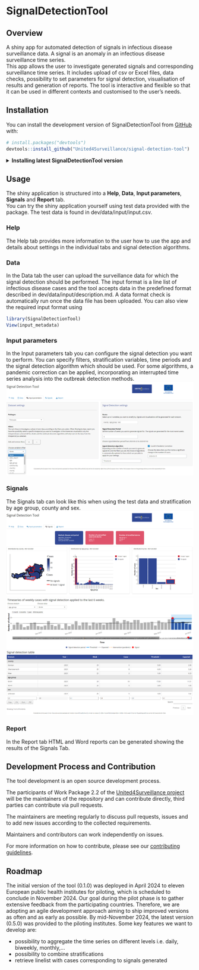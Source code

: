 
<!-- README.md is generated from README.Rmd. Please edit that file -->

# SignalDetectionTool

<!-- badges: start -->
<!-- badges: end -->

## Overview

A shiny app for automated detection of signals in infectious disease
surveillance data. A signal is an anomaly in an infectious disease
surveillance time series.  
This app allows the user to investigate generated signals and
corresponding surveillance time series. It includes upload of csv or
Excel files, data checks, possibility to set parameters for signal
detection, visualisation of results and generation of reports. The tool
is interactive and flexible so that it can be used in different contexts
and customised to the user’s needs.

## Installation

You can install the development version of SignalDetectionTool from
[GitHub](https://github.com/United4Surveillance/signal-detection-tool)
with:

``` r
# install.packages("devtools")
devtools::install_github("United4Surveillance/signal-detection-tool")
```

<details>
<summary>
<strong>Installing latest SignalDetectionTool version</strong>
</summary>
<ul>
<li>
You can download the latest release of the SignalDetectionTool through
the Releases page
</li>
<li>
To navigate to the Release page, scroll up and look on the right-hand
side of the page under a section labelled Releases. Click on ‘Releases’
</li>
<li>
You can find the latest tool release at the top of the page
</li>
<li>
There are three possible ways to install the tool:
</li>
<ul>
<li>
If you just want to run the tool and do not want or need to see the code
behind, you can follow the installation using .tar.gz
</li>
<li>
If you want to see the code behind the app in addition to running the
tool, you can follow the installation from source after unzipping the
zip file
</li>
<li>
If you want to explore the code and work with it, you can best use the
source code (zip)
</li>
</ul>
</ul>
<strong>Installation using .tar.gz</strong>
<ul>
<li>
Download the provided .tar.gz file and save it on your computer
</li>
<li>
Install the package <code>remotes</code> by putting
<span style="color:blue;">install.package(“remotes”)</span> in the
console
</li>
<li>
Install the package dependencies for the SignalDetectionTool using the
full path where you stored the .tar.gz file and replace the x.x.x with
the current version of the binary. For example:
<span style="color:blue;">remotes::install_deps(“C:/Users/YourUsername/Downloads/SignalDetectionTool_x.x.x.tar.gz”)</span>
</li>
<li>
Execute this command in the console
</li>
<li>
This should also install any dependencies you need to run the tool. Wait
until the installation finishes successfully
</li>
<li>
Write the following command into the console to install the tool:
<span style="color:blue;">install.packages(“path_to_the_tool/SignalDetectionTool_x.x.x.tar.gz”,
repos = NULL, type=“source”)</span>
</li>
<li>
Continue to read ‘Running the shiny application’
</li>
</ul>
<summary>
<strong>Installation from source after unzipping_source.zip</strong>
</summary>
<ul>
<li>
Download the provided zip file and save it on your computer
</li>
<li>
Go into the unzipped signal-detection-tool folder and double-click on
the <code>SignalDetectionTool.Rproj</code> file to open it
</li>
<li>
You can either use the RStudio suggestion to install packages by
clicking on the ‘Install’ button or copy the following line of code into
the console: <span style="color:blue;">devtools::install_deps()</span>
</li>
<li>
This command will then ask you if you want to update your installed
packages. Please type 1 and press enter to install the updates
</li>
<li>
For advanced users: you can also install only the minimal required
versions written inside the <code>DESCRIPTION</code> file by using
<span style="color:blue;">remotes::install_version()</span>
</li>
<li>
In case the command
<span style="color:blue;">devtools::install_deps()</span> gives you an
error that there is no package called ‘devtools’, you need to install it
using <span style="color:blue;">install.packages(“devtools”)</span> and
then run the command again
</li>
<li>
Now the SignalDetectionTool needs to be installed. For this, go to the
top right window in RStudio and click on the tab ‘Build’. Next, click on
the ‘Install’ button. You will see that the installation process has
started
</li>
<li>
Continue to read ‘Running the shiny application’
</li>
</ul>

<strong>Running the shiny application</strong><br> To run the shiny app,
first load the package and then run the app using the following
commands:<br>
<span style="color:blue;">library(SignalDetectionTool)</span><br>
<span style="color:blue;">run_app()</span>

</details>

## Usage

The shiny application is structured into a **Help**, **Data**, **Input
parameters**, **Signals** and **Report** tab.  
You can try the shiny application yourself using test data provided with
the package. The test data is found in dev/data/input/input.csv.

### Help

The Help tab provides more information to the user how to use the app
and details about settings in the individual tabs and signal detection
algorithms.

### Data

In the Data tab the user can upload the surveillance data for which the
signal detection should be performed. The input format is a line list of
infectious disease cases and the tool accepts data in the predefined
format described in dev/data/input/description.md. A data format check
is automatically run once the data file has been uploaded. You can also
view the required input format using

``` r
library(SignalDetectionTool)
View(input_metadata)
```

### Input parameters

In the Input parameters tab you can configure the signal detection you
want to perform. You can specify filters, stratification variables, time
periods and the signal detection algorithm which should be used. For
some algorithms, a pandemic correction can be applied, incorporating an
interrupted time series analysis into the outbreak detection methods.
![](man/figures/README-input_tab.PNG)

### Signals

The Signals tab can look like this when using the test data and
stratification by age group, county and sex.
![](man/figures/README-signals_tab.PNG)
![](man/figures/README-timeseries.PNG)
![](man/figures/README-signal_detection_table.PNG)

### Report

In the Report tab HTML and Word reports can be generated showing the
results of the Signals Tab.

## Development Process and Contribution

The tool development is an open source development process.

The participants of Work Package 2.2 of the [United4Surveillance
project](https://united4surveillance.eu/) will be the maintainers of the
repository and can contribute directly, third parties can contribute via
pull requests.

The maintainers are meeting regularly to discuss pull requests, issues
and to add new issues according to the collected requirements.

Maintainers and contributors can work independently on issues.

For more information on how to contribute, please see our [contributing
guidelines](https://github.com/United4Surveillance/signal-detection-tool/blob/main/.github/CONTRIBUTING.md).

## Roadmap

The initial version of the tool (0.1.0) was deployed in April 2024 to
eleven European public health institutes for piloting, which is
scheduled to conclude in November 2024. Our goal during the pilot phase
is to gather extensive feedback from the participating countries.
Therefore, we are adopting an agile development approach aiming to ship
improved versions as often and as early as possible. By mid-November
2024, the latest version (0.5.0) was provided to the piloting
institutes. Some key features we want to develop are:

- possibility to aggregate the time series on different levels
  i.e. daily, biweekly, monthly,…
- possibility to combine stratifications
- retrieve linelist with cases corresponding to signals generated
